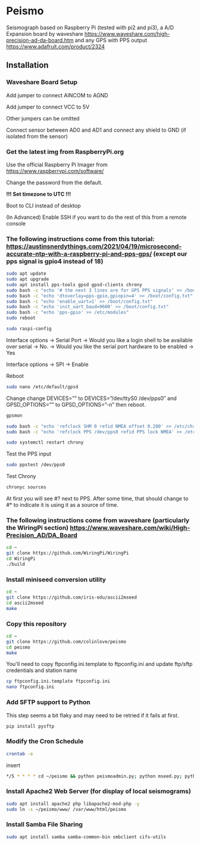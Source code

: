 # Peismo
Seismograph based on Raspberry Pi (tested with pi2 and pi3), a A/D Expansion board by waveshare https://www.waveshare.com/high-precision-ad-da-board.htm and any GPS with PPS output https://www.adafruit.com/product/2324
## Installation
### Waveshare Board Setup
Add jumper to connect AINCOM to AGND

Add jumper to connect VCC to 5V

Other jumpers can be omitted

Connect sensor between AD0 and AD1 and connect any shield to GND (if isolated from the sensor)

### Get the latest img from RaspberryPi.org
Use the official Raspberry Pi Imager from https://www.raspberrypi.com/software/

Change the password from the default. 

**!!! Set timezone to UTC !!!**

Boot to CLI instead of desktop

(In Advanced) Enable SSH if you want to do the rest of this from a remote console

### The following instructions come from this tutorial: https://austinsnerdythings.com/2021/04/19/microsecond-accurate-ntp-with-a-raspberry-pi-and-pps-gps/ (except our pps signal is gpio4 instead of 18)

```bash
sudo apt update
sudo apt upgrade
sudo apt install pps-tools gpsd gpsd-clients chrony
sudo bash -c "echo '# the next 3 lines are for GPS PPS signals' >> /boot/config.txt"
sudo bash -c "echo 'dtoverlay=pps-gpio,gpiopin=4' >> /boot/config.txt"
sudo bash -c "echo 'enable_uart=1' >> /boot/config.txt"
sudo bash -c "echo 'init_uart_baud=9600' >> /boot/config.txt"
sudo bash -c "echo 'pps-gpio' >> /etc/modules"
sudo reboot
```
```bash
sudo raspi-config
```
Interface options -> Serial Port ->
Would you like a login shell to be available over serial -> No. ->
Would you like the serial port hardware to be enabled -> Yes

Interface options -> SPI -> Enable

Reboot

```bash
sudo nano /etc/default/gpsd
```
Change change DEVICES=”” to DEVICES=”/dev/ttyS0 /dev/pps0″ and GPSD_OPTIONS=”” to GPSD_OPTIONS=”-n” then reboot.
```bash
gpsmon
```

```bash
sudo bash -c "echo 'refclock SHM 0 refid NMEA offset 0.200' >> /etc/chrony/chrony.conf"
sudo bash -c "echo 'refclock PPS /dev/pps0 refid PPS lock NMEA' >> /etc/chrony/chrony.conf"
```
```bash
sudo systemctl restart chrony
```
Test the PPS input
```bash
sudo ppstest /dev/pps0
```
Test Chrony
```bash
chronyc sources
```
At first you will see #? next to PPS. After some time, that should change to #* to indicate it is using it as a source of time.

### The following instructions come from waveshare (particularly the WiringPi section) https://www.waveshare.com/wiki/High-Precision_AD/DA_Board
```bash
cd ~
git clone https://github.com/WiringPi/WiringPi
cd WiringPi
./build
```

### Install miniseed conversion utility

```bash
cd ~
git clone https://github.com/iris-edu/ascii2mseed
cd ascii2mseed
make
```

### Copy this repository
```bash
cd ~
git clone https://github.com/colinlove/peismo
cd peismo
make
```

You'll need to copy ftpconfig.ini.template to ftpconfig.ini and update ftp/sftp credentials and station name
```bash
cp ftpconfig.ini.template ftpconfig.ini
nano ftpconfig.ini
```
### Add SFTP support to Python
This step seems a bit flaky and may need to be retried if it fails at first.
```bash
pip install pysftp
```
### Modify the Cron Schedule
```bash
crontab -e
```
insert
```bash
*/5 * * * * cd ~/peismo && python peismoadmin.py; python mseed.py; python ftpupload.py
```
### Install Apache2 Web Server (for display of local seismograms)
```bash
sudo apt install apache2 php libapache2-mod-php -y
sudo ln -s ~/peismo/www/ /var/www/html/peismo

```
### Install Samba File Sharing
```bash
sudo apt install samba samba-common-bin smbclient cifs-utils
```
